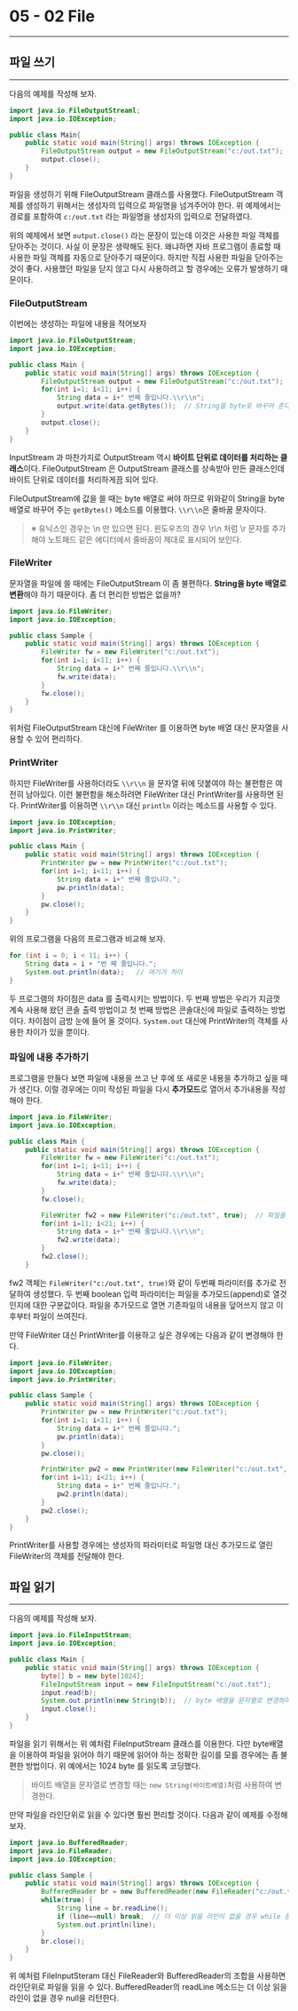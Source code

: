 # 05 - 02 File

------

## 파일 쓰기

------

다음의 예제를 작성해 보자.

```java
import java.io.FileOutputStreaml;
import java.io.IOException;

public class Main{
	public static void main(String[] args) throws IOException {
		FileOutputStream output = new FileOutputStream("c:/out.txt");
		output.close();
	}
}		
```

파일을 생성하기 위해 FileOutputStream 클래스를 사용했다. FileOutputStream 객체를 생성하기 위해서는 생성자의 입력으로 파일명을 넘겨주어야 한다. 위 예제에서는 경로를 포함하여 `c:/out.txt` 라는 파일명을 생성자의 입력으로 전달하였다.

위의 예제에서 보면 `output.close()` 라는 문장이 있는데 이것은 사용한 파일 객체를 닫아주는 것이다. 사실 이 문장은 생략해도 된다. 왜냐하면 자바 프로그램이 종료할 때 사용한 파일 객체를 자동으로 닫아주기 때문이다. 하지만 직접 사용한 파일을 닫아주는 것이 좋다. 사용했던 파일을 닫지 않고 다시 사용하려고 할 경우에는 오류가 발생하기 때문이다.

### FileOutputStream

이번에는 생성하는 파일에 내용을 적어보자

```java
import java.io.FileOutputStream;
import java.io.IOException;

public class Main {
    public static void main(String[] args) throws IOException {
        FileOutputStream output = new FileOutputStream("c:/out.txt");
        for(int i=1; i<11; i++) {
            String data = i+" 번째 줄입니다.\\r\\n";
            output.write(data.getBytes());  // String을 byte로 바꾸어 준다
        }
        output.close();
    }
}
```

InputStream 과 마찬가지로 OutputStream 역시 **바이트 단위로 데이터를 처리하는 클래스**이다. FileOutputStream 은 OutputStream 클래스를 상속받아 만든 클래스인데 바이트 단위로 데이터를 처리하게끔 되어 있다.

FileOutputStream에 값을 쓸 때는 byte 배열로 써야 하므로 위와같이 String을 byte 배열로 바꾸어 주는 `getBytes()` 메소드를 이용했다. `\\r\\n`은 줄바꿈 문자이다.

> ※ 유닉스인 경우는 \n 만 있으면 된다. 윈도우즈의 경우 \r\n 처럼 \r 문자를 추가해야 노트패드 같은 에디터에서 줄바꿈이 제대로 표시되어 보인다.

### **FileWriter**

문자열을 파일에 쓸 때에는 FileOutputStream 이 좀 불편하다. **String을 byte 배열로 변환**해야 하기 때문이다. 좀 더 편리한 방법은 없을까?

```java
import java.io.FileWriter;
import java.io.IOException;

public class Sample {
    public static void main(String[] args) throws IOException {
        FileWriter fw = new FileWriter("c:/out.txt");
        for(int i=1; i<11; i++) {
            String data = i+" 번째 줄입니다.\\r\\n";
            fw.write(data);
        }
        fw.close();
    }
}
```

위처럼 FileOutputStream 대신에 FileWriter 를 이용하면 byte  배열 대신 문자열을 사용할 수 있어 편리하다.

### PrintWriter

하지만 FileWriter를 사용하더라도 `\\r\\n` 을 문자열 뒤에 덧붙여야 하는 불편함은 여전히 남아있다. 이런 불편함을 해소하려면 FileWriter 대신 PrintWriter를 사용하면 된다. PrintWriter를 이용하면 `\\r\\n` 대신 `println` 이라는 메소드를 사용할 수 있다.

```java
import java.io.IOException;
import java.io.PrintWriter;

public class Main {
    public static void main(String[] args) throws IOException {
        PrintWriter pw = new PrintWriter("c:/out.txt");
        for(int i=1; i<11; i++) {
            String data = i+" 번째 줄입니다.";
            pw.println(data);
        }
        pw.close();
    }
}
```

위의 프로그램을 다음의 프로그램과 비교해 보자.

```java
for (int i = 0; i < 11; i++) {
	String data = i + "번 째 줄입니다.";
	System.out.println(data);   // 여기가 차이
}
```

두 프로그램의 차이점은 data 를 출력시키는 방법이다. 두 번째 방법은 우리가 지금껏 계속 사용해 왔던 콘솔 출력 방법이고 첫 번째 방법은 콘솔대신에 파일로 출력하는 방법이다. 차이점이 금방 눈에 들어 올 것이다. `System.out` 대신에 PrintWriter의 객체를 사용한 차이가 있을 뿐이다.

### 파일에 내용 추가하기

프로그램을 만들다 보면 파일에 내용을 쓰고 난 후에 또 새로운 내용을 추가하고 싶을 때가 생긴다. 이럴 경우에는 이미 작성된 파일을 다시 **추가모드**로 열어서 추가내용을 작성해야 한다.

```java
import java.io.FileWriter;
import java.io.IOException;

public class Main {
    public static void main(String[] args) throws IOException {
        FileWriter fw = new FileWriter("c:/out.txt");
        for(int i=1; i<11; i++) {
            String data = i+" 번째 줄입니다.\\r\\n";
            fw.write(data);
        }
        fw.close();

        FileWriter fw2 = new FileWriter("c:/out.txt", true);  // 파일을 추가 모드로 연다.
        for(int i=11; i<21; i++) {
            String data = i+" 번째 줄입니다.\\r\\n";
            fw2.write(data);
        }
        fw2.close();
    }
```

fw2 객체는 `FileWriter("c:/out.txt", true)`와 같이 두번째 파라미터를 추가로 전달하여 생성했다. 두 번째 boolean 입력 파라미터는 파일을 추가모드(append)로 열것인지에 대한 구분값이다. 파일을 추가모드로 열면 기존파일의 내용을 덮어쓰지 않고 이후부터 파일이 쓰여진다.

만약 FileWriter 대신 PrintWriter를 이용하고 싶은 경우에는 다음과 같이 변경해야 한다.

```java
import java.io.FileWriter;
import java.io.IOException;
import java.io.PrintWriter;

public class Sample {
    public static void main(String[] args) throws IOException {
        PrintWriter pw = new PrintWriter("c:/out.txt");
        for(int i=1; i<11; i++) {
            String data = i+" 번째 줄입니다.";
            pw.println(data);
        }
        pw.close();

        PrintWriter pw2 = new PrintWriter(new FileWriter("c:/out.txt", true));
        for(int i=11; i<21; i++) {
            String data = i+" 번째 줄입니다.";
            pw2.println(data);
        }
        pw2.close();
    }
}
```

PrintWriter를 사용할 경우에는 생성자의 파라미터로 파일명 대신 추가모드로 열린 FileWriter의 객체를 전달해야 한다.

## 파일 읽기

------

다음의 예제를 작성해 보자.

```java
import java.io.FileInputStream;
import java.io.IOException;

public class Main {
    public static void main(String[] args) throws IOException {
        byte[] b = new byte[1024];
        FileInputStream input = new FileInputStream("c:/out.txt");
        input.read(b);
        System.out.println(new String(b));  // byte 배열을 문자열로 변경하여 출력
        input.close();
    }
}
```

파일을 읽기 위해서는 위 예처럼 FileInputStream 클래스를 이용한다. 다만 byte배열을 이용하여 파일을 읽어야 하기 때문에 읽어야 하는 정확한 길이를 모를 경우에는 좀 불편한 방법이다. 위 예에서는 1024 byte 를 읽도록 코딩했다.

> 바이트 배열을 문자열로 변경할 때는 `new String(바이트배열)`처럼 사용하여 변경한다.

만약 파일을 라인단위로 읽을 수 있다면 훨씬 편리할 것이다. 다음과 같이 예제를 수정해 보자.

```java
import java.io.BufferedReader;
import java.io.FileReader;
import java.io.IOException;

public class Sample {
    public static void main(String[] args) throws IOException {
        BufferedReader br = new BufferedReader(new FileReader("c:/out.txt"));
        while(true) {
            String line = br.readLine();
            if (line==null) break;  // 더 이상 읽을 라인이 없을 경우 while 문을 빠져나간다.
            System.out.println(line);
        }
        br.close();
    }
}
```

위 예처럼 FileInputSteram 대신 FileReader와 BufferedReader의 조합을 사용하면 라인단위로 파일을 읽을 수 있다. BufferedReader의 readLine 메소드는 더 이상 읽을 라인이 없을 경우 null을 리턴한다.